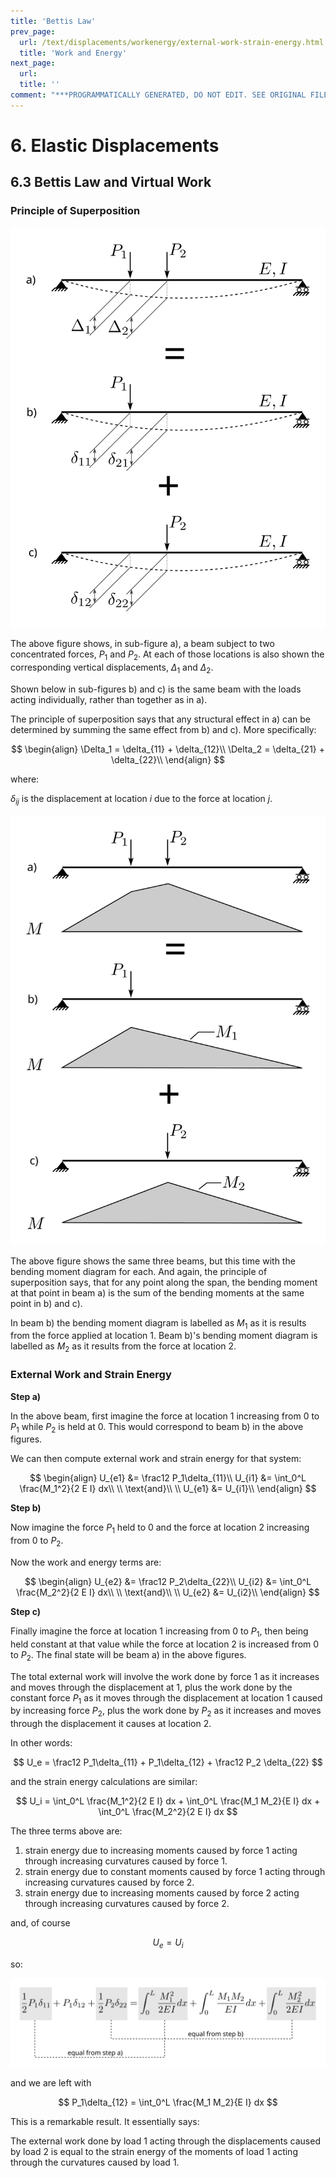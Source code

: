 ```yaml
---
title: 'Bettis Law'
prev_page:
  url: /text/displacements/workenergy/external-work-strain-energy.html
  title: 'Work and Energy'
next_page:
  url: 
  title: ''
comment: "***PROGRAMMATICALLY GENERATED, DO NOT EDIT. SEE ORIGINAL FILES IN /content***"
---
```

# 6. Elastic Displacements

## 6.3 Bettis Law and Virtual Work

### Principle of Superposition

![Figure](../../../images/displacements/workenergy/bending-1.svg)

The above figure shows, in sub-figure a), a beam subject to two concentrated forces, 
$P_1$ and $P_2$.  At each of those locations is also shown the corresponding
vertical displacements, $\Delta_1$ and $\Delta_2$.

Shown below in sub-figures b) and c) is the same beam with the loads
acting individually, rather than together as in a).

The principle of superposition says that any structural effect in 
a) can be determined by summing the same effect from b) and c).
More specifically:

$$
\begin{align}
\Delta_1 = \delta_{11} + \delta_{12}\\
\Delta_2 = \delta_{21} + \delta_{22}\\
\end{align}
$$

where:

$\delta_{ij}$ is the displacement at location $i$ due to the force at location $j$.

![Figure](../../../images/displacements/workenergy/bending-2.svg)

The above figure shows the same three beams, but this time with the
bending moment diagram for each.  And again, the principle of superposition
says, that for any point along the span, the bending moment at that point in beam a)
is the sum of the bending moments at the same point in b) and c).

In beam b) the bending moment diagram is labelled as $M_1$ as it is results
from the force applied at location 1.  Beam b)'s bending moment diagram
is labelled as $M_2$ as it results from the force at location 2.

### External Work and Strain Energy

__Step a)__

In the above beam, first imagine the force at location 1 increasing from 0 to
$P_1$ while $P_2$ is held at 0.  This would correspond to beam b) in the above figures.

We can then compute external work and strain energy for that system:

$$
\begin{align}
U_{e1} &= \frac12 P_1\delta_{11}\\
U_{i1} &= \int_0^L \frac{M_1^2}{2 E I} dx\\
\\
\text{and}\\
\\
U_{e1} &= U_{i1}\\
\end{align}
$$

__Step b)__

Now imagine the force $P_1$ held to 0 and the force at location 2
increasing from 0 to $P_2$.

Now the work and energy terms are:

$$
\begin{align}
U_{e2} &= \frac12 P_2\delta_{22}\\
U_{i2} &= \int_0^L \frac{M_2^2}{2 E I} dx\\
\\
\text{and}\\
\\
U_{e2} &= U_{i2}\\
\end{align}
$$

__Step c)__

Finally imagine the force at location 1 increasing from 0 to $P_1$, then being held constant
at that value while the force at location 2 is increased from 0 to $P_2$.  The final state will be 
beam a) in the above figures.

The total external work will involve the work done by force 1 as it increases and moves through
the displacement at 1, plus the work done by the constant force $P_1$ as it moves through
the displacement at location 1 caused by increasing force $P_2$, plus the work done by $P_2$
as it increases and moves through the displacement it causes at location 2.

In other words:

$$
U_e = \frac12 P_1\delta_{11} + P_1\delta_{12} + \frac12 P_2 \delta_{22}
$$

and the strain energy calculations are similar:

$$
U_i = \int_0^L \frac{M_1^2}{2 E I} dx + \int_0^L \frac{M_1 M_2}{E I} dx + 
      \int_0^L \frac{M_2^2}{2 E I} dx
$$

The three terms above are:
1. strain energy due to increasing moments caused by force 1 acting through increasing
   curvatures caused by force 1.
1. strain energy due to constant moments caused by force 1 acting through increasing
   curvatures caused by force 2.
1. strain energy due to increasing moments caused by force 2 acting through increasing
   curvatures caused by force 2.
   
and, of course

$$
U_e = U_i
$$
 
 so:
 
![Figure](../../../images/displacements/workenergy/bending-3.svg)

and we are left with

$$
 P_1\delta_{12} =  \int_0^L \frac{M_1 M_2}{E I} dx
$$

This is a remarkable result.  It essentially says:

<div class="admonition important">
The external work done by load 1 acting through the
displacements caused by load 2 is equal to
the strain energy of the moments of load 1 
acting through the curvatures caused by load 1.
</div>
